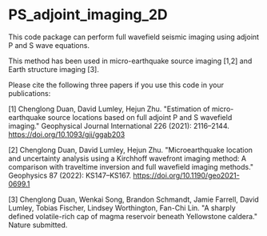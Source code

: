 # PS_adjoint_imaging_2D

This code package can perform full wavefield seismic imaging using adjoint P and S wave equations.

This method has been used in micro-earthquake source imaging [1,2] and Earth structure imaging [3].

Please cite the following three papers if you use this code in your publications:

[1] Chenglong Duan, David Lumley, Hejun Zhu. "Estimation of micro-earthquake source locations based on full adjoint P and S wavefield imaging." Geophysical Journal International 226 (2021): 2116–2144. https://doi.org/10.1093/gji/ggab203

[2] Chenglong Duan, David Lumley, Hejun Zhu. "Microearthquake location and uncertainty analysis using a Kirchhoff wavefront imaging method: A comparison with traveltime inversion and full wavefield imaging methods." Geophysics 87 (2022): KS147–KS167. https://doi.org/10.1190/geo2021-0699.1

[3] Chenglong Duan, Wenkai Song, Brandon Schmandt, Jamie Farrell, David Lumley, Tobias Fischer, Lindsey Worthington, Fan-Chi Lin. "A sharply defined volatile-rich cap of magma reservoir beneath Yellowstone caldera." Nature submitted.
